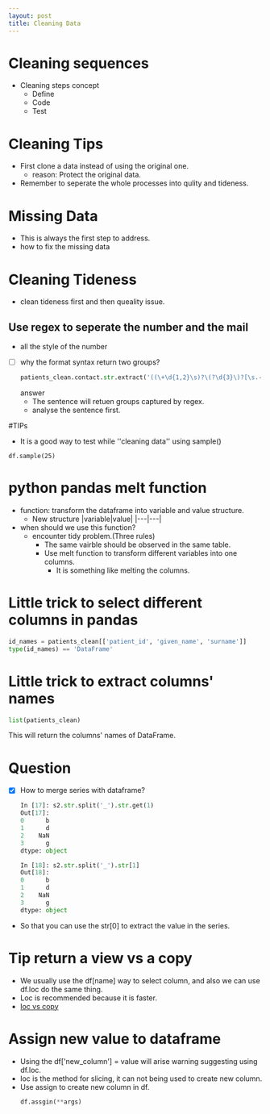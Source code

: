 ```yaml
---
layout: post
title: Cleaning Data
---
```


# Cleaning sequences
- Cleaning steps concept
    - Define
    - Code
    - Test

# Cleaning Tips
- First clone a data instead of using the original one.
    - reason: Protect the original data.
- Remember to seperate the whole processes into qulity and tideness.

# Missing Data
- This is always the first step to address.
- how to fix the missing data

# Cleaning Tideness
- clean tideness first and then queality issue.

## Use regex to seperate the number and the mail
- all the style of the number
- [ ] why the format syntax return two groups?
    ```python
    patients_clean.contact.str.extract('((\+\d{1,2}\s)?\(?\d{3}\)?[\s.-]\d{3}[\s.-]\d{4})', expand=True)
    ```
    answer
    - The sentence will retuen groups captured by regex.
    - analyse the sentence first.

#TIPs
- It is a good way to test while ''cleaning data'' using sample()
 ```ptrhon
 df.sample(25)
 ```

# python pandas melt function
- function: transform the dataframe into variable and value structure.
    - New structure
        |variable|value|
        |---|---|
- when should we use this function?
    - encounter tidy problem.(Three rules)
        - The same vairble should be observed in the same table.
        - Use melt function to transform different variables into one columns.
            - It is something like melting the columns.

# Little trick to select different columns in pandas
```python
id_names = patients_clean[['patient_id', 'given_name', 'surname']]
type(id_names) == 'DataFrame'
```

# Little trick to extract columns' names
```python
list(patients_clean)
```
This will return the columns' names of DataFrame.

# Question 
- [x] How to merge series with dataframe?
    ```python
    In [17]: s2.str.split('_').str.get(1)
    Out[17]: 
    0      b
    1      d
    2    NaN
    3      g
    dtype: object
    
    In [18]: s2.str.split('_').str[1]
    Out[18]: 
    0      b
    1      d
    2    NaN
    3      g
    dtype: object
    ```
- So that you can use the str[0] to extract the value in the series.

# Tip return a view vs a copy
- We usually use the df[name] way to select column, and also we can use df.loc do the same thing.
- Loc is recommended because it is faster.
-  [loc vs copy](http://pandas.pydata.org/pandas-docs/stable/indexing.html#indexing-view-versus-copy)

# Assign new value to dataframe
- Using the df['new_column'] = value will arise warning suggesting using df.loc.
- loc is the method for slicing, it can not being used to create new column.
- Use assign to create new column in df.
    ```python
    df.assgin(**args)
    ```
